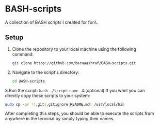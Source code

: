 # BASH-scripts

A collection of BASH scripts I created for fun!..

## Setup
1. Clone the repository to your local machine using the following command:
   ```bash
   git clone https://github.com/baraaashraf/BASH-scripts.git
   ```
   
2. Navigate to the script's directory:
    ```bash
    cd BASH-scripts
    ```
3.Run the script:
     ```bash
     ./script-name
     ```
4.(optional) If you want you can directly copy these scripts to your system:
   ```bash
   sudo cp -pv !(.git|.gitignore|README.md) /usr/local/bin
   ```
After completing this steps, you should be able to execute the scripts from anywhere in the terminal by simply typing their names.
